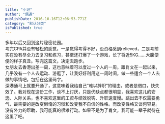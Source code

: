 ```yaml
---
title: "小记"
author: "偶遇"
publishDate: 2016-10-16T12:06:53.771Z
category: "默认分类"
isPublished: true
---
```


<div>多年以后又回到这片秘密花园。</div><div><font style="background-color: rgb(255, 255, 255);"   >考完CPA并没有轻松的感觉，一是觉得考得不好，没资格感到relieved，二是考前实在没有尽全力去复习和练习，甚至还打爆了一个游戏，长了将近5KG……大腹便便的样子真丑。写完这篇文，决定去跑步。</font></div><div><font style="background-color: rgb(255, 255, 255);"   >女朋友去香港出差一周，这也意味着可以度过一个人的一周。跟肖文在一起以来，几乎没有一个人去运动、游逛了，让我好好利用这一周时间，做一些适合一个人去做的事情吧。包括在这里码字。</font></div><div><font style="background-color: rgb(255, 255, 255);"   >深港通马上就要开通了，这意味着我给自己“难以辞职”的理由，或者是借口，快失效了。我对现在这份工作，谈不上讨厌，只是优缺点都很明显，我喜欢这儿的安逸、人际关系，也不喜欢这里的工资与绩效脱钩、升职速度慢。跳出去不仅需要勇气，最需要的是改变懒惰的习惯和改变我不自信的性格。而改变性格又谈何容易。没有外力的帮助，我可能真的很难行动。如果不是为了肖文，我可能一辈子就待在这里了吧。</font></div>